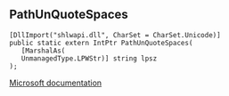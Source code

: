 ## PathUnQuoteSpaces

```
[DllImport("shlwapi.dll", CharSet = CharSet.Unicode)]
public static extern IntPtr PathUnQuoteSpaces(
   [MarshalAs(
   UnmanagedType.LPWStr)] string lpsz
);
```

[Microsoft documentation](https://docs.microsoft.com/en-us/windows/win32/api/shlwapi/nf-shlwapi-pathunquotespacesw)
